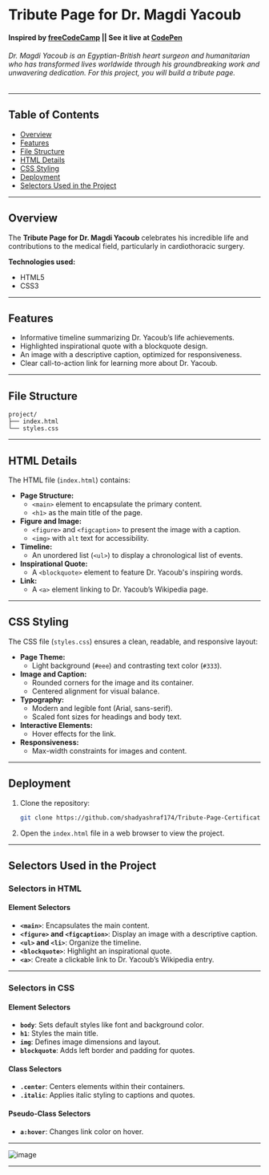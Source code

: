 # Tribute Page for Dr. Magdi Yacoub  
#### Inspired by [freeCodeCamp](https://www.freecodecamp.org/) || See it live at [CodePen](https://codepen.io/shady-ashraf/pen/XWvLQae)  
###### Dr. Magdi Yacoub is an Egyptian-British heart surgeon and humanitarian who has transformed lives worldwide through his groundbreaking work and unwavering dedication. For this project, you will build a tribute page.

---

## Table of Contents  
- [Overview](#overview)  
- [Features](#features)  
- [File Structure](#file-structure)  
- [HTML Details](#html-details)  
- [CSS Styling](#css-styling)  
- [Deployment](#deployment)  
- [Selectors Used in the Project](#selectors-used-in-the-project)  

---

## Overview  
The **Tribute Page for Dr. Magdi Yacoub** celebrates his incredible life and contributions to the medical field, particularly in cardiothoracic surgery.  

**Technologies used:**  
- HTML5  
- CSS3  

---

## Features  
- Informative timeline summarizing Dr. Yacoub’s life achievements.  
- Highlighted inspirational quote with a blockquote design.  
- An image with a descriptive caption, optimized for responsiveness.  
- Clear call-to-action link for learning more about Dr. Yacoub.  

---

## File Structure  
```
project/
├── index.html  
└── styles.css  
```

---

## HTML Details  
The HTML file (`index.html`) contains:  
- **Page Structure:**  
  - `<main>` element to encapsulate the primary content.  
  - `<h1>` as the main title of the page.  
- **Figure and Image:**  
  - `<figure>` and `<figcaption>` to present the image with a caption.  
  - `<img>` with `alt` text for accessibility.  
- **Timeline:**  
  - An unordered list (`<ul>`) to display a chronological list of events.  
- **Inspirational Quote:**  
  - A `<blockquote>` element to feature Dr. Yacoub's inspiring words.  
- **Link:**  
  - A `<a>` element linking to Dr. Yacoub’s Wikipedia page.  

---

## CSS Styling  
The CSS file (`styles.css`) ensures a clean, readable, and responsive layout:  

- **Page Theme:**  
  - Light background (`#eee`) and contrasting text color (`#333`).  
- **Image and Caption:**  
  - Rounded corners for the image and its container.  
  - Centered alignment for visual balance.  
- **Typography:**  
  - Modern and legible font (Arial, sans-serif).  
  - Scaled font sizes for headings and body text.  
- **Interactive Elements:**  
  - Hover effects for the link.  
- **Responsiveness:**  
  - Max-width constraints for images and content.  

---

## Deployment  
1. Clone the repository:  
   ```bash  
   git clone https://github.com/shadyashraf174/Tribute-Page-Certification-Project.git  
   ```  
2. Open the `index.html` file in a web browser to view the project.  

---

## Selectors Used in the Project  

### **Selectors in HTML**  

#### **Element Selectors**  
- **`<main>`**: Encapsulates the main content.  
- **`<figure>` and `<figcaption>`**: Display an image with a descriptive caption.  
- **`<ul>` and `<li>`**: Organize the timeline.  
- **`<blockquote>`**: Highlight an inspirational quote.  
- **`<a>`**: Create a clickable link to Dr. Yacoub’s Wikipedia entry.  

---

### **Selectors in CSS**  

#### **Element Selectors**  
- **`body`**: Sets default styles like font and background color.  
- **`h1`**: Styles the main title.  
- **`img`**: Defines image dimensions and layout.  
- **`blockquote`**: Adds left border and padding for quotes.  

#### **Class Selectors**  
- **`.center`**: Centers elements within their containers.  
- **`.italic`**: Applies italic styling to captions and quotes.  

#### **Pseudo-Class Selectors**  
- **`a:hover`**: Changes link color on hover.  

--- 

![image](https://github.com/user-attachments/assets/81c940e9-cd33-4fc0-baab-b42d77215f88)

---  
